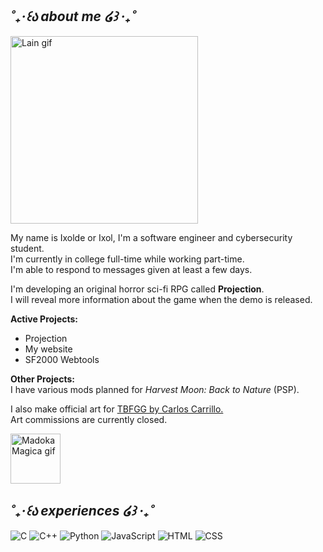 ## ***˚₊‧꒰ა about me ໒꒱ ‧₊˚***

<p align="left">
  <img src="https://fauux.neocities.org/1367109547_2.gif" alt="Lain gif" width="300" />
</p>

My name is Ixolde or Ixol, I'm a software engineer and cybersecurity student.  
I'm currently in college full-time while working part-time.  
I'm able to respond to messages given at least a few days.

I'm developing an original horror sci-fi RPG called **Projection**.  
I will reveal more information about the game when the demo is released.

**Active Projects:**
- Projection
- My website
- SF2000 Webtools

**Other Projects:**  
I have various mods planned for *Harvest Moon: Back to Nature* (PSP).

I also make official art for <a href="https://www.patreon.com/c/BuskinStudios/posts">TBFGG by Carlos Carrillo.</a>  
Art commissions are currently closed.

<img src="https://i.pinimg.com/originals/9d/dd/0c/9ddd0cf77c1d495dd57e8ca2a37a7906.gif" alt="Madoka Magica gif" width="80" align="left" />
<br clear="left" />

## ***˚₊‧꒰ა experiences ໒꒱ ‧₊˚***
<div align="left">

  ![C](https://img.shields.io/badge/C-00599C?logo=c&logoColor=white)
  ![C++](https://img.shields.io/badge/C++-00599C?logo=c%2B%2B&logoColor=white)
  ![Python](https://img.shields.io/badge/Python-3776AB?logo=python&logoColor=white)
  ![JavaScript](https://img.shields.io/badge/JavaScript-F7DF1E?logo=javascript&logoColor=black)
  ![HTML](https://img.shields.io/badge/HTML5-E34F26?logo=html5&logoColor=white)
  ![CSS](https://img.shields.io/badge/CSS3-1572B6?logo=css3&logoColor=white)

</div>
